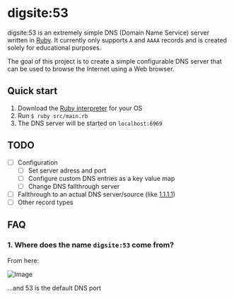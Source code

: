 # digsite:53
digsite:53 is an extremely simple DNS (Domain Name Service) server written in [Ruby](https://www.ruby-lang.org/en/). It currently only supports `A` and `AAAA` records and is created solely for educational purposes.

The goal of this project is to create a simple configurable DNS server that can be used to browse the Internet using a Web browser.

## Quick start
1. Download the [Ruby interpreter](https://www.ruby-lang.org/en/downloads/) for your OS
2. Run `$ ruby src/main.rb`
3. The DNS server will be started on `localhost:6969`

## TODO
- [ ] Configuration
  - [ ] Set server adress and port
  - [ ] Configure custom DNS entries as a key value map
  - [ ] Change DNS fallthrough server
- [ ] Fallthrough to an actual DNS server/source (like [1.1.1.1](https://1.1.1.1))
- [ ] Other record types

## FAQ
### 1. Where does the name `digsite:53` come from?
From here: 

![Image](https://i.imgur.com/uRfZp6L.png)

...and 53 is the default DNS port
